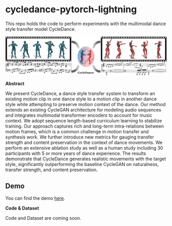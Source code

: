 # cycledance-pytorch-lightning
This repo holds the code to perform experiments with the multimodal dance style transfer model CycleDance.

![cycledance](docs/cyc.png)

**__Abstract__**

We present CycleDance, a dance style transfer system to transform an existing motion clip in one dance style to a motion clip in another dance style while attempting to preserve motion context of the dance. Our method extends an existing CycleGAN architecture for modeling audio sequences and integrates multimodal transformer encoders to account for music context. We adopt sequence length-based curriculum learning to stabilize training. Our approach captures rich and long-term intra-relations between motion frames, which is a common challenge in motion transfer and synthesis work. We further introduce new metrics for gauging transfer strength and content preservation in the context of dance movements. We perform an extensive ablation study as well as a human study including 30 participants with 5 or more years of dance experience. The results demonstrate that CycleDance generates realistic movements with the target style, significantly outperforming the baseline CycleGAN on naturalness, transfer strength, and content preservation.

## Demo

You can find the demo [here](https://youtu.be/kP4DBp8OUCk).

**__Code & Dataset__**

Code and Dataset are coming soon.

